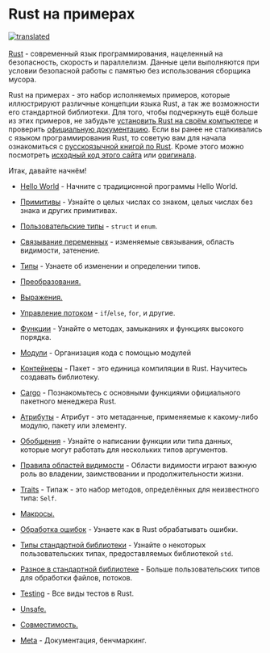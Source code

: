 # Rust на примерах

[![translated](https://gitlocalize.com/repo/2509/ru/badge.svg)](https://gitlocalize.com/repo/2509/ru?utm_source=badge)<br /><br/>[Rust](https://www.rust-lang.org/) - современный язык программирования, нацеленный на безопасность, скорость и параллелизм. Данные цели выполняются при условии безопасной работы с памятью без использования сборщика мусора.

Rust на примерах - это набор исполняемых примеров, которые иллюстрируют различные
концепции языка Rust, а так же возможности его стандартной библиотеки.
Для того, чтобы подчеркнуть ещё больше из этих примеров,
не забудьте [установить Rust на своём компьютере](https://www.rust-lang.org/tools/install) и
проверить [официальную документацию](https://doc.rust-lang.org/std/). Если вы ранее не сталкивались с языком программирования Rust,
то советую вам для начала ознакомиться с [русскоязычной книгой по Rust](http://rustbook.ru/). Кроме этого можно посмотреть [исходный код этого сайта](https://github.com/ruRust/rust-by-example-ru)
или [оригинала](https://github.com/rust-lang/rust-by-example).

Итак, давайте начнём!

- [Hello World](hello.md) - Начните с традиционной программы Hello World.

- [Примитивы](primitives.md) - Узнайте о целых числах со знаком, целых числах без знака и других примитивах.

- [Пользовательские типы](custom_types.md) - `struct` и `enum`.

- [Связывание переменных](variable_bindings.md) - изменяемые связывания, область видимости, затенение.

- [Типы](types.md) - Узнаете об изменении и определении типов.

- [Преобразования.](conversion.md)

- [Выражения.](expression.md)

- [Управление потоком](flow_control.md) - `if`/`else`, `for`, и другие.

- [Функции](fn.md) - Узнайте о методах, замыканиях и функциях высокого порядка.

- [Модули](mod.md) - Организация кода с помощью модулей

- [Контейнеры](crates.md) - Пакет - это единица компиляции в Rust. Научитесь создавать библиотеку.

- [Cargo](cargo.md) - Познакомьтесь с основными функциями официального пакетного менеджера Rust.

- [Атрибуты](attribute.md) - Атрибут - это метаданные, применяемые к какому-либо модулю, пакету или элементу.

- [Обобщения](generics.md) - Узнайте о написании функции или типа данных, которые могут работать для нескольких типов аргументов.

- [Правила областей видимости](scope.md) - Области видимости играют важную роль во владении, заимствовании и продолжительности жизни.

- [Traits](trait.md) - Типаж - это набор методов, определённых для неизвестного типа: `Self`.

- [Макросы.](macros.md)

- [Обработка ошибок](error.md) - Узнаете как в Rust обрабатывать ошибки.

- [Типы стандартной библиотеки](std.md) - Узнайте о некоторых пользовательских типах, предоставляемых библиотекой `std`.

- [Разное в стандартной библиотеке](std_misc.md) - Больше пользовательских типов для обработки файлов, потоков.

- [Testing](testing.md) - Все виды тестов в Rust.

- [Unsafe.](unsafe.md)

- [Совместимость.](compatibility.md)

- [Meta](meta.md) - Документация, бенчмаркинг.
